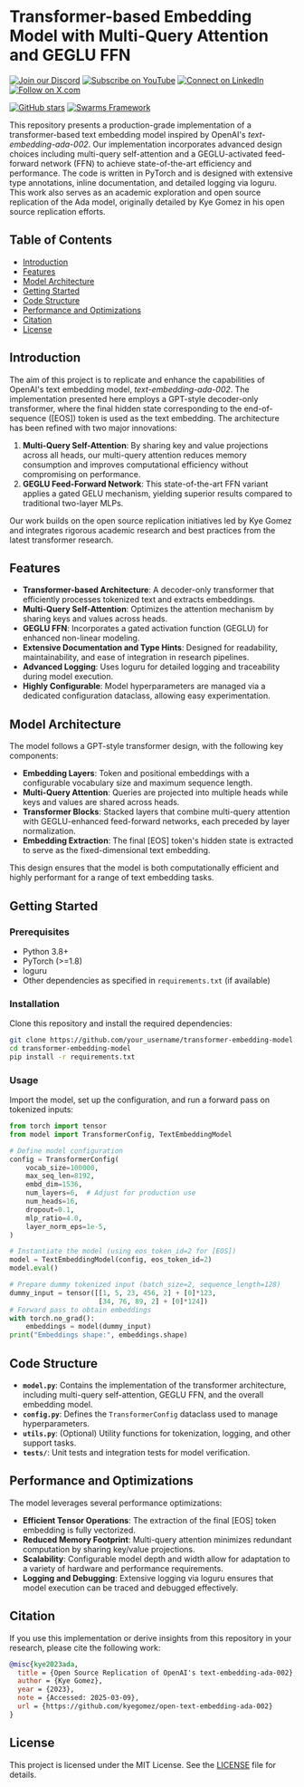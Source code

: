 
# Transformer-based Embedding Model with Multi-Query Attention and GEGLU FFN

[![Join our Discord](https://img.shields.io/badge/Discord-Join%20our%20server-5865F2?style=for-the-badge&logo=discord&logoColor=white)](https://discord.gg/agora-999382051935506503) [![Subscribe on YouTube](https://img.shields.io/badge/YouTube-Subscribe-red?style=for-the-badge&logo=youtube&logoColor=white)](https://www.youtube.com/@kyegomez3242) [![Connect on LinkedIn](https://img.shields.io/badge/LinkedIn-Connect-blue?style=for-the-badge&logo=linkedin&logoColor=white)](https://www.linkedin.com/in/kye-g-38759a207/) [![Follow on X.com](https://img.shields.io/badge/X.com-Follow-1DA1F2?style=for-the-badge&logo=x&logoColor=white)](https://x.com/kyegomezb)


[![GitHub stars](https://img.shields.io/github/stars/The-Swarm-Corporation/Legal-Swarm-Template?style=social)](https://github.com/The-Swarm-Corporation/Legal-Swarm-Template)
[![Swarms Framework](https://img.shields.io/badge/Built%20with-Swarms-blue)](https://github.com/kyegomez/swarms)

This repository presents a production-grade implementation of a transformer-based text embedding model inspired by OpenAI's *text-embedding-ada-002*. Our implementation incorporates advanced design choices including multi-query self-attention and a GEGLU-activated feed-forward network (FFN) to achieve state-of-the-art efficiency and performance. The code is written in PyTorch and is designed with extensive type annotations, inline documentation, and detailed logging via loguru. This work also serves as an academic exploration and open source replication of the Ada model, originally detailed by Kye Gomez in his open source replication efforts.

## Table of Contents

- [Introduction](#introduction)
- [Features](#features)
- [Model Architecture](#model-architecture)
- [Getting Started](#getting-started)
- [Code Structure](#code-structure)
- [Performance and Optimizations](#performance-and-optimizations)
- [Citation](#citation)
- [License](#license)

## Introduction

The aim of this project is to replicate and enhance the capabilities of OpenAI's text embedding model, *text-embedding-ada-002*. The implementation presented here employs a GPT-style decoder-only transformer, where the final hidden state corresponding to the end-of-sequence ([EOS]) token is used as the text embedding. The architecture has been refined with two major innovations:

1. **Multi-Query Self-Attention**: By sharing key and value projections across all heads, our multi-query attention reduces memory consumption and improves computational efficiency without compromising on performance.
2. **GEGLU Feed-Forward Network**: This state-of-the-art FFN variant applies a gated GELU mechanism, yielding superior results compared to traditional two-layer MLPs.

Our work builds on the open source replication initiatives led by Kye Gomez and integrates rigorous academic research and best practices from the latest transformer research.

## Features

- **Transformer-based Architecture**: A decoder-only transformer that efficiently processes tokenized text and extracts embeddings.
- **Multi-Query Self-Attention**: Optimizes the attention mechanism by sharing keys and values across heads.
- **GEGLU FFN**: Incorporates a gated activation function (GEGLU) for enhanced non-linear modeling.
- **Extensive Documentation and Type Hints**: Designed for readability, maintainability, and ease of integration in research pipelines.
- **Advanced Logging**: Uses loguru for detailed logging and traceability during model execution.
- **Highly Configurable**: Model hyperparameters are managed via a dedicated configuration dataclass, allowing easy experimentation.

## Model Architecture

The model follows a GPT-style transformer design, with the following key components:

- **Embedding Layers**: Token and positional embeddings with a configurable vocabulary size and maximum sequence length.
- **Multi-Query Attention**: Queries are projected into multiple heads while keys and values are shared across heads.
- **Transformer Blocks**: Stacked layers that combine multi-query attention with GEGLU-enhanced feed-forward networks, each preceded by layer normalization.
- **Embedding Extraction**: The final [EOS] token's hidden state is extracted to serve as the fixed-dimensional text embedding.

This design ensures that the model is both computationally efficient and highly performant for a range of text embedding tasks.

## Getting Started

### Prerequisites

- Python 3.8+
- PyTorch (>=1.8)
- loguru
- Other dependencies as specified in `requirements.txt` (if available)

### Installation

Clone this repository and install the required dependencies:

```bash
git clone https://github.com/your_username/transformer-embedding-model.git
cd transformer-embedding-model
pip install -r requirements.txt
```

### Usage

Import the model, set up the configuration, and run a forward pass on tokenized inputs:

```python
from torch import tensor
from model import TransformerConfig, TextEmbeddingModel

# Define model configuration
config = TransformerConfig(
    vocab_size=100000,
    max_seq_len=8192,
    embd_dim=1536,
    num_layers=6,  # Adjust for production use
    num_heads=16,
    dropout=0.1,
    mlp_ratio=4.0,
    layer_norm_eps=1e-5,
)

# Instantiate the model (using eos_token_id=2 for [EOS])
model = TextEmbeddingModel(config, eos_token_id=2)
model.eval()

# Prepare dummy tokenized input (batch_size=2, sequence_length=128)
dummy_input = tensor([[1, 5, 23, 456, 2] + [0]*123,
                      [34, 76, 89, 2] + [0]*124])
# Forward pass to obtain embeddings
with torch.no_grad():
    embeddings = model(dummy_input)
print("Embeddings shape:", embeddings.shape)
```

## Code Structure

- **`model.py`**: Contains the implementation of the transformer architecture, including multi-query self-attention, GEGLU FFN, and the overall embedding model.
- **`config.py`**: Defines the `TransformerConfig` dataclass used to manage hyperparameters.
- **`utils.py`**: (Optional) Utility functions for tokenization, logging, and other support tasks.
- **`tests/`**: Unit tests and integration tests for model verification.

## Performance and Optimizations

The model leverages several performance optimizations:

- **Efficient Tensor Operations**: The extraction of the final [EOS] token embedding is fully vectorized.
- **Reduced Memory Footprint**: Multi-query attention minimizes redundant computation by sharing key/value projections.
- **Scalability**: Configurable model depth and width allow for adaptation to a variety of hardware and performance requirements.
- **Logging and Debugging**: Extensive logging via loguru ensures that model execution can be traced and debugged effectively.

## Citation

If you use this implementation or derive insights from this repository in your research, please cite the following work:

```bibtex
@misc{kye2023ada,
  title = {Open Source Replication of OpenAI's text-embedding-ada-002},
  author = {Kye Gomez},
  year = {2023},
  note = {Accessed: 2025-03-09},
  url = {https://github.com/kyegomez/open-text-embedding-ada-002}
}
```

## License

This project is licensed under the MIT License. See the [LICENSE](LICENSE) file for details.

